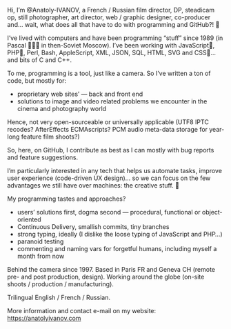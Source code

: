 Hi, I’m @Anatoly-IVANOV, a French / Russian film director, DP, steadicam op, still photographer, art director, web / graphic designer, co-producer and… wait, what does all that have to do with programming and GitHub?! 🤣

I’ve lived with computers and have been programming “stuff” since 1989 (in Pascal 🤦🏻‍♂️ in then-Soviet Moscow). I’ve been working with JavaScript🧡, PHP💛, Perl, Bash, AppleScript, XML, JSON, SQL, HTML, SVG and CSS💚… and bits of C and C++.

To me, programming is a tool, just like a camera. So I’ve written a ton of code, but mostly for:

- proprietary web sites’ — back and front end
- solutions to image and video related problems we encounter in the cinema and photography world

Hence, not very open-sourceable or universally applicable (UTF8 IPTC recodes? AfterEffects ECMAscripts? PCM audio meta-data storage for year-long feature film shoots?)

So, here, on GitHub, I contribute as best as I can mostly with bug reports and feature suggestions.

I’m particularly interested in any tech that helps us automate tasks, improve user experience (code-driven UX design)… so we can focus on the few advantages we still have over machines: the creative stuff. 🙂

My programming tastes and approaches?

- users’ solutions first, dogma second — procedural, functional or object-oriented
- Continuous Delivery, smallish commits, tiny branches
- strong typing, ideally (I dislike the loose typing of JavaScript and PHP…)
- paranoid testing
- commenting and naming vars for forgetful humans, including myself a month from now

Behind the camera since 1997. Based in Paris FR and Geneva CH (remote pre- and post production, design). Working around the globe (on-site shoots / production / manufacturing).

Trilingual English / French / Russian.

More information and contact e-mail on my website: https://anatolyivanov.com
